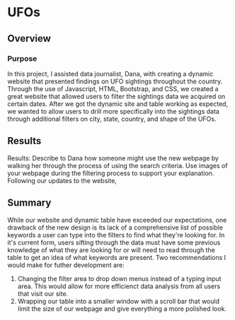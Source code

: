 # UFOs

## Overview
### Purpose
In this project, I assisted data journalist, Dana, with creating a dynamic website that presented findings on UFO sightings throughout the country. Through the use of Javascript, HTML, Bootstrap, and CSS, we created a great website that allowed users to filter the sightings data we acquired on certain dates. After we got the dynamic site and table working as expected, we wanted to allow users to drill more specifically into the sightings data through additional filters on city, state, country, and shape of the UFOs.

## Results
Results: Describe to Dana how someone might use the new webpage by walking her through the process of using the search criteria. Use images of your webpage during the filtering process to support your explanation.
Following our updates to the website, 

## Summary
While our website and dynamic table have exceeded our expectations, one drawback of the new design is its lack of a comprehensive list of possible keywords a user can type into the filters to find what they're looking for. In it's current form, users sifting through the data must have some previous knowledge of what they are looking for or will need to read through the table to get an idea of what keywords are present. Two recommendations I would make for futher development are:
1. Changing the filter area to drop down menus instead of a typing input area. This would allow for more efficienct data analysis from all users that visit our site.
2. Wrapping our table into a smaller window with a scroll bar that would limit the size of our webpage and give everything a more polished look. 

